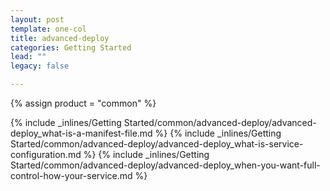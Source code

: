 ```yaml
---
layout: post
template: one-col
title: advanced-deploy
categories: Getting Started
lead: ""
legacy: false

---
```

{% assign product = "common" %}

{% include _inlines/Getting Started/common/advanced-deploy/advanced-deploy_what-is-a-manifest-file.md %}
{% include _inlines/Getting Started/common/advanced-deploy/advanced-deploy_what-is-service-configuration.md %}
{% include _inlines/Getting Started/common/advanced-deploy/advanced-deploy_when-you-want-full-control-how-your-service.md %}
